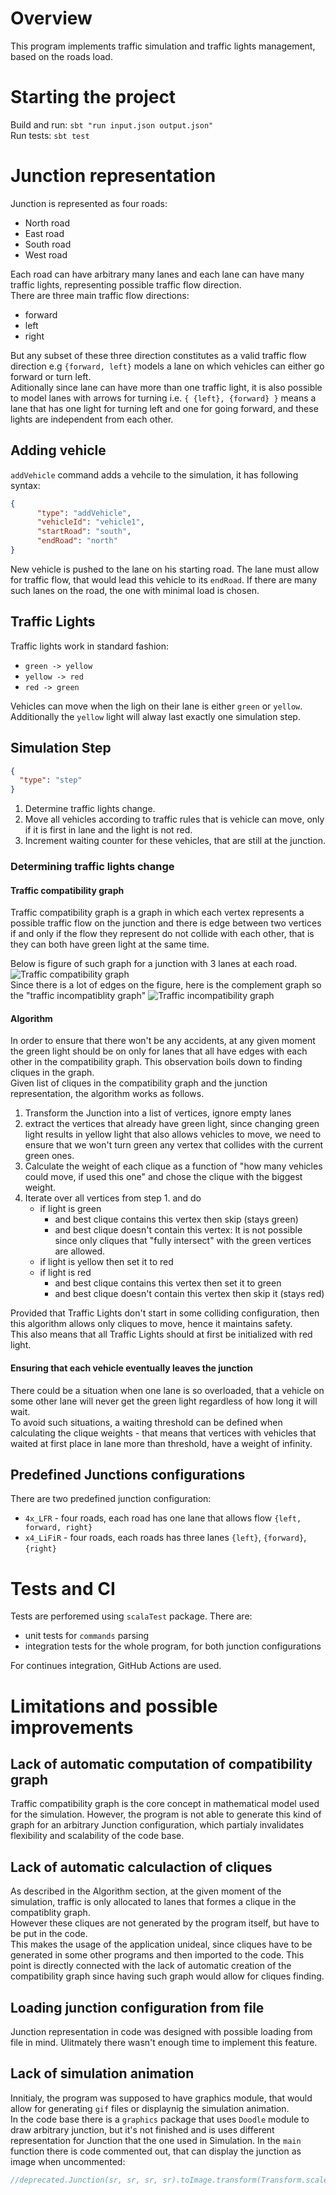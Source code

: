 
# Overview
This program implements traffic simulation and traffic lights management,
based on the roads load.

# Starting the project
Build and run: `sbt "run input.json output.json"`  
Run tests: `sbt test`

# Junction representation
Junction is represented as four roads:
- North road
- East road
- South road
- West road

Each road can have arbitrary many lanes and each lane can have many traffic lights,
representing possible traffic flow direction.  
There are three main traffic flow directions:
- forward
- left
- right

But any subset of these three direction constitutes as a valid traffic flow direction e.g `{forward, left}`
models a lane on which vehicles can either go forward or turn left.  
Aditionally since lane can have more than one traffic light, it is also possible to model lanes with arrows for turning
i.e. `{ {left}, {forward} }` means a lane that has one light for turning left and one for going forward, and these lights are independent from each other.


## Adding vehicle
`addVehicle` command adds a vehcile to the simulation, it has following syntax:
```json
{
      "type": "addVehicle",
      "vehicleId": "vehicle1",
      "startRoad": "south",
      "endRoad": "north"
}
```
New vehicle is pushed to the lane on his starting road. The lane must allow for traffic flow, that would lead this vehicle to its `endRoad`.
If there are many such lanes on the road, the one with minimal load is chosen.

## Traffic Lights

Traffic lights work in standard fashion:
- `green -> yellow`
- `yellow -> red`
- `red -> green`

Vehicles can move when the ligh on their lane is either `green` or `yellow`.  
Additionally the `yellow` light will alway last exactly one simulation step.

## Simulation Step
```json
{
  "type": "step"
}
```

1. Determine traffic lights change.
2. Move all vehicles according to traffic rules that is vehicle can move, only if it is first in lane and the light is not red. 
3. Increment waiting counter for these vehicles, that are still at the junction.

### Determining traffic lights change
#### Traffic compatibility graph
Traffic compatibility graph is a graph in which each vertex represents a possible traffic flow on the junction
and there is edge between two vertices if and only if the flow they represent do not collide with each other, that is they can both have green light at the same time.

Below is figure of such graph for a junction with 3 lanes at each road.
![Traffic compatibility graph](images/g.svg)  
Since there is a lot of edges on the figure, here is the complement graph so the "traffic incompatiblity graph"
![Traffic incompatibility graph](images/nng.svg)  
#### Algorithm
In order to ensure that there won't be any accidents, at any given moment the green light should be on only for lanes that all have edges with each other in the compatibility graph.
This observation boils down to finding cliques in the graph.  
Given list of cliques in the compatibility graph and the junction representation, the algorithm works as follows.
1. Transform the Junction into a list of vertices, ignore empty lanes
2. extract the vertices that already have green light, since changing green light results in yellow light that also allows vehicles to move, we need to ensure that we won't turn green any vertex that collides with the current green ones.
3. Calculate the weight of each clique as a function of "how many vehicles could move, if used this one" and chose the clique with the biggest weight.
4. Iterate over all vertices from step 1. and do
   - if light is green
     - and best clique contains this vertex then skip (stays green)
     - and best clique doesn't contain this vertex: It is not possible since only cliques that "fully intersect" with the green vertices are allowed.
   - if light is yellow then set it to red
   - if light is red
     - and best clique contains this vertex then set it to green
     - and best clique doesn't contain this vertex then skip it (stays red)

Provided that Traffic Lights don't start in some colliding configuration, then this algorithm allows only cliques to move, hence it maintains safety.  
This also means that all Traffic Lights should at first be initialized with red light.

#### Ensuring that each vehicle eventually leaves the junction
There could be a situation when one lane is so overloaded, that a vehicle on some other lane will never get the green light regardless of how long it will wait.  
To avoid such situations, a waiting threshold can be defined when calculating the clique weights - 
that means that vertices with vehicles that waited at first place in lane more than threshold, have a weight of infinity.

## Predefined Junctions configurations

There are two predefined junction configuration:
- `4x_LFR` - four roads, each road has one lane that allows flow `{left, forward, right}`
- `x4_LiFiR` - four roads, each roads has three lanes `{left}`, `{forward}`, `{right}`

# Tests and CI
Tests are perforemed using `scalaTest` package. There are:
- unit tests for `commands` parsing
- integration tests for the whole program, for both junction configurations

For continues integration, GitHub Actions are used.

# Limitations and possible improvements
## Lack of automatic computation of compatibility graph
Traffic compatibility graph is the core concept in mathematical model used for the simulation.
However, the program is not able to generate this kind of graph for an arbitrary Junction configuration,
which partialy invalidates flexibility and scalability of the code base.


## Lack of automatic calculaction of cliques
As described in the Algorithm section, at the given moment of the simulation,
traffic is only allocated to lanes that formes a clique in the compatiblity graph.  
However these cliques are not generated by the program itself, but have to be put in the code.  
This makes the usage of the application unideal, since cliques have to be generated in some other programs and then imported to the code. 
This point is directly connected with the lack of automatic creation of the compatibility graph since having such graph would allow for cliques finding.

## Loading junction configuration from file
Junction representation in code was designed with possible loading from file in mind. Ulitmately there wasn't enough time to implement this feature.

## Lack of simulation animation
Innitialy, the program was supposed to have graphics module, that would allow for generating `gif` files or displaynig the simulation animation.  
In the code base there is a `graphics` package that uses `Doodle` module to draw arbitrary junction, but it's not finished and is uses different representation for Junction that the one used in Simulation.
In the `main` function there is code commented out, that can display the junction as image when uncommented:
```Scala 3
//deprecated.Junction(sr, sr, sr, sr).toImage.transform(Transform.scale(2,2)).draw()
```